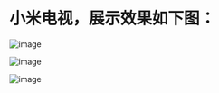 # 小米电视，展示效果如下图：

![image](https://github.com/hel2o/moniter/blob/master/moniter.png)

![image](https://github.com/hel2o/moniter/blob/master/server.png)

![image](https://github.com/hel2o/moniter/blob/master/map.png)
